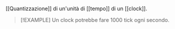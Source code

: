 [[Quantizzazione]] di un'unità di [[tempo]] di un [[clock]].

> [!EXAMPLE]
> Un clock potrebbe fare 1000 tick ogni secondo.

